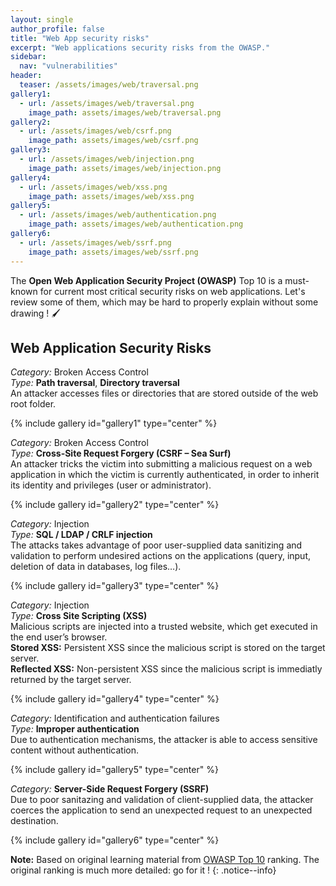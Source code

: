 ```yaml
---
layout: single
author_profile: false
title: "Web App security risks"
excerpt: "Web applications security risks from the OWASP."
sidebar:
  nav: "vulnerabilities"
header:
  teaser: /assets/images/web/traversal.png
gallery1:
  - url: /assets/images/web/traversal.png
    image_path: assets/images/web/traversal.png
gallery2:
  - url: /assets/images/web/csrf.png
    image_path: assets/images/web/csrf.png
gallery3:
  - url: /assets/images/web/injection.png
    image_path: assets/images/web/injection.png
gallery4:
  - url: /assets/images/web/xss.png
    image_path: assets/images/web/xss.png
gallery5:
  - url: /assets/images/web/authentication.png
    image_path: assets/images/web/authentication.png
gallery6:
  - url: /assets/images/web/ssrf.png
    image_path: assets/images/web/ssrf.png
---
```


The **Open Web Application Security Project (OWASP)** Top 10 is a must-known for current most critical security risks on web applications. Let's review some of them, which may be hard to properly explain without some drawing ! :paintbrush:

## Web Application Security Risks

*Category:* Broken Access Control  
*Type:* **Path traversal**, **Directory traversal**  
An attacker accesses files or directories that are stored outside of the web root folder.

{% include gallery id="gallery1" type="center" %}

*Category:* Broken Access Control  
*Type:* **Cross-Site Request Forgery (CSRF – Sea Surf)**  
An attacker tricks the victim into submitting a malicious request on a web application in which the victim is currently authenticated, in order to inherit its identity and privileges (user or administrator).

{% include gallery id="gallery2" type="center" %}

*Category:* Injection  
*Type:* **SQL / LDAP / CRLF injection**  
The attacks takes advantage of poor user-supplied data sanitizing and validation to perform undesired actions on the applications (query, input, deletion of data in databases, log files…).

{% include gallery id="gallery3" type="center" %}

*Category:* Injection  
*Type:* **Cross Site Scripting (XSS)**  
Malicious scripts are injected into a trusted website, which get executed in the end user’s browser.  
**Stored XSS:** Persistent XSS since the malicious script is stored on the target server.  
**Reflected XSS:** Non-persistent XSS since the malicious script is immediatly returned by the target server.

{% include gallery id="gallery4" type="center" %}

*Category:* Identification and authentication failures  
*Type:* **Improper authentication**  
Due to authentication mechanisms, the attacker is able to access sensitive content without authentication.

{% include gallery id="gallery5" type="center" %}

*Category:* **Server-Side Request Forgery (SSRF)**  
Due to poor sanitazing and validation of client-supplied data, the attacker coerces the application to send an unexpected request to an unexpected destination.

{% include gallery id="gallery6" type="center" %}

**Note:** Based on original learning material from [OWASP Top 10](https://owasp.org/www-project-top-ten/) ranking. The original ranking is much more detailed: go for it !
{: .notice--info}
